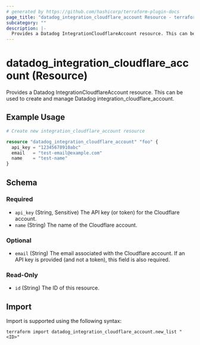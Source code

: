 ```yaml
---
# generated by https://github.com/hashicorp/terraform-plugin-docs
page_title: "datadog_integration_cloudflare_account Resource - terraform-provider-datadog"
subcategory: ""
description: |-
  Provides a Datadog IntegrationCloudflareAccount resource. This can be used to create and manage Datadog integration_cloudflare_account.
---
```


# datadog_integration_cloudflare_account (Resource)

Provides a Datadog IntegrationCloudflareAccount resource. This can be used to create and manage Datadog integration_cloudflare_account.

## Example Usage

```terraform
# Create new integration_cloudflare_account resource

resource "datadog_integration_cloudflare_account" "foo" {
  api_key = "12345678910abc"
  email   = "test-email@example.com"
  name    = "test-name"
}
```

<!-- schema generated by tfplugindocs -->
## Schema

### Required

- `api_key` (String, Sensitive) The API key (or token) for the Cloudflare account.
- `name` (String) The name of the Cloudflare account.

### Optional

- `email` (String) The email associated with the Cloudflare account. If an API key is provided (and not a token), this field is also required.

### Read-Only

- `id` (String) The ID of this resource.

## Import

Import is supported using the following syntax:

```shell
terraform import datadog_integration_cloudflare_account.new_list "<ID>"
```
